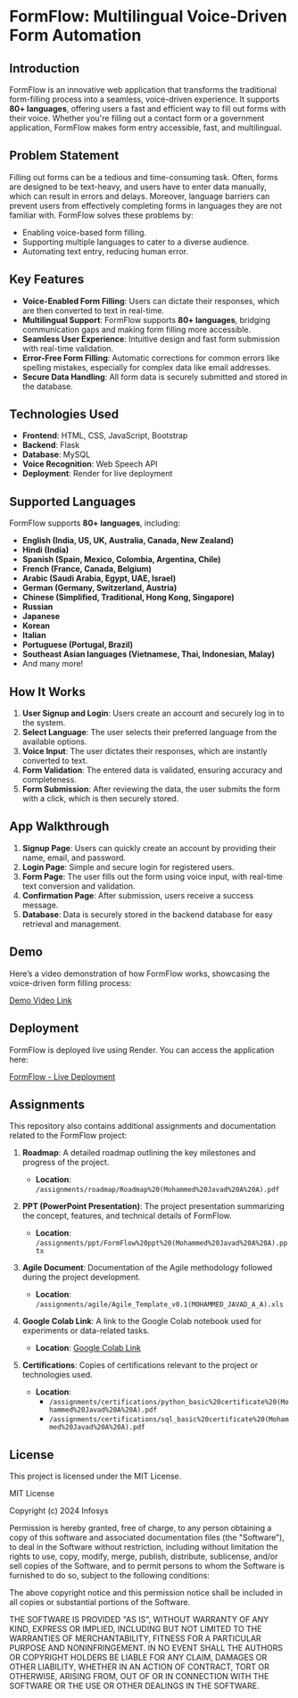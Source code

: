 # **FormFlow: Multilingual Voice-Driven Form Automation**

## **Introduction**

FormFlow is an innovative web application that transforms the traditional form-filling process into a seamless, voice-driven experience. It supports **80+ languages**, offering users a fast and efficient way to fill out forms with their voice. Whether you're filling out a contact form or a government application, FormFlow makes form entry accessible, fast, and multilingual.

## **Problem Statement**

Filling out forms can be a tedious and time-consuming task. Often, forms are designed to be text-heavy, and users have to enter data manually, which can result in errors and delays. Moreover, language barriers can prevent users from effectively completing forms in languages they are not familiar with. FormFlow solves these problems by:
- Enabling voice-based form filling.
- Supporting multiple languages to cater to a diverse audience.
- Automating text entry, reducing human error.

## **Key Features**

- **Voice-Enabled Form Filling**: Users can dictate their responses, which are then converted to text in real-time.
- **Multilingual Support**: FormFlow supports **80+ languages**, bridging communication gaps and making form filling more accessible.
- **Seamless User Experience**: Intuitive design and fast form submission with real-time validation.
- **Error-Free Form Filling**: Automatic corrections for common errors like spelling mistakes, especially for complex data like email addresses.
- **Secure Data Handling**: All form data is securely submitted and stored in the database.

## **Technologies Used**

- **Frontend**: HTML, CSS, JavaScript, Bootstrap
- **Backend**: Flask
- **Database**: MySQL
- **Voice Recognition**: Web Speech API
- **Deployment**: Render for live deployment

## **Supported Languages**

FormFlow supports **80+ languages**, including:
- **English (India, US, UK, Australia, Canada, New Zealand)**
- **Hindi (India)**
- **Spanish (Spain, Mexico, Colombia, Argentina, Chile)**
- **French (France, Canada, Belgium)**
- **Arabic (Saudi Arabia, Egypt, UAE, Israel)**
- **German (Germany, Switzerland, Austria)**
- **Chinese (Simplified, Traditional, Hong Kong, Singapore)**
- **Russian**
- **Japanese**
- **Korean**
- **Italian**
- **Portuguese (Portugal, Brazil)**
- **Southeast Asian languages (Vietnamese, Thai, Indonesian, Malay)**
- And many more!

## **How It Works**

1. **User Signup and Login**: Users create an account and securely log in to the system.
2. **Select Language**: The user selects their preferred language from the available options.
3. **Voice Input**: The user dictates their responses, which are instantly converted to text.
4. **Form Validation**: The entered data is validated, ensuring accuracy and completeness.
5. **Form Submission**: After reviewing the data, the user submits the form with a click, which is then securely stored.

## **App Walkthrough**

1. **Signup Page**: Users can quickly create an account by providing their name, email, and password.
2. **Login Page**: Simple and secure login for registered users.
3. **Form Page**: The user fills out the form using voice input, with real-time text conversion and validation.
4. **Confirmation Page**: After submission, users receive a success message.
5. **Database**: Data is securely stored in the backend database for easy retrieval and management.

## **Demo**

Here’s a video demonstration of how FormFlow works, showcasing the voice-driven form filling process:

[Demo Video Link](demo-video/demo-video%20(Mohammed%20Javad%20A%20A).mp4)

## **Deployment**

FormFlow is deployed live using Render. You can access the application here:

[FormFlow - Live Deployment](https://beyond-qwerty-form-filling.onrender.com)

## **Assignments**

This repository also contains additional assignments and documentation related to the FormFlow project:

1. **Roadmap**: A detailed roadmap outlining the key milestones and progress of the project.
   - **Location**: `/assignments/roadmap/Roadmap%20(Mohammed%20Javad%20A%20A).pdf`

2. **PPT (PowerPoint Presentation)**: The project presentation summarizing the concept, features, and technical details of FormFlow.
   - **Location**: `/assignments/ppt/FormFlow%20ppt%20(Mohammed%20Javad%20A%20A).pptx`

3. **Agile Document**: Documentation of the Agile methodology followed during the project development.
   - **Location**: `/assignments/agile/Agile_Template_v0.1(MOHAMMED_JAVAD_A_A).xls`

4. **Google Colab Link**: A link to the Google Colab notebook used for experiments or data-related tasks.
   - **Location**: [Google Colab Link](https://colab.research.google.com/drive/1Z-u_jp7I8TsPYqwkfRlI2zsnR6JxVbWz?usp=sharing)

5. **Certifications**: Copies of certifications relevant to the project or technologies used.
   - **Location**: 
     - `/assignments/certifications/python_basic%20certificate%20(Mohammed%20Javad%20A%20A).pdf`
     - `/assignments/certifications/sql_basic%20certificate%20(Mohammed%20Javad%20A%20A).pdf`

## **License**

This project is licensed under the MIT License.

MIT License

Copyright (c) 2024 Infosys

Permission is hereby granted, free of charge, to any person obtaining a copy
of this software and associated documentation files (the "Software"), to deal
in the Software without restriction, including without limitation the rights
to use, copy, modify, merge, publish, distribute, sublicense, and/or sell
copies of the Software, and to permit persons to whom the Software is
furnished to do so, subject to the following conditions:

The above copyright notice and this permission notice shall be included in
all copies or substantial portions of the Software.

THE SOFTWARE IS PROVIDED "AS IS", WITHOUT WARRANTY OF ANY KIND, EXPRESS OR
IMPLIED, INCLUDING BUT NOT LIMITED TO THE WARRANTIES OF MERCHANTABILITY,
FITNESS FOR A PARTICULAR PURPOSE AND NONINFRINGEMENT. IN NO EVENT SHALL THE
AUTHORS OR COPYRIGHT HOLDERS BE LIABLE FOR ANY CLAIM, DAMAGES OR OTHER
LIABILITY, WHETHER IN AN ACTION OF CONTRACT, TORT OR OTHERWISE, ARISING FROM,
OUT OF OR IN CONNECTION WITH THE SOFTWARE OR THE USE OR OTHER DEALINGS IN
THE SOFTWARE.

